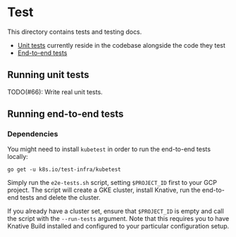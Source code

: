# Test

This directory contains tests and testing docs.

* [Unit tests](#running-unit-tests) currently reside in the codebase alongside the code they test
* [End-to-end tests](#running-end-to-end-tests)


## Running unit tests

TODO(#66): Write real unit tests.

## Running end-to-end tests

### Dependencies

You might need to install `kubetest` in order to run the end-to-end tests locally:

```shell
go get -u k8s.io/test-infra/kubetest
```

Simply run the `e2e-tests.sh` script, setting `$PROJECT_ID` first to your GCP project. The script
will create a GKE cluster, install Knative, run the end-to-end tests and delete the cluster.

If you already have a cluster set, ensure that `$PROJECT_ID` is empty and call the script with the
`--run-tests` argument. Note that this requires you to have Knative Build installed and configured
to your particular configuration setup.
